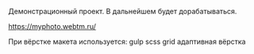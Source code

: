 Демонстрационный проект.
В дальнейшем будет дорабатываться.

https://myphoto.webtm.ru/

При вёрстке макета используется:
gulp
scss
grid
адаптивная вёрстка
